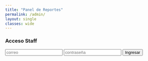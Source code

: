 ```yaml
---
title: "Panel de Reportes"
permalink: /admin/
layout: single
classes: wide
---
```


<div id="auth">
  <h3>Acceso Staff</h3>
  <input id="email" type="email" placeholder="correo">
  <input id="password" type="password" placeholder="contraseña">
  <button id="login" class="btn btn--primary">Ingresar</button>
  <p id="auth-msg"></p>
</div>

<div id="panel" style="display:none">
  <h3>Reportes</h3>
  <div id="filters" style="margin-bottom:.5rem">
    <select id="statusFilter">
      <option value="">Todos</option>
      <option>nuevo</option>
      <option>en_progreso</option>
      <option>resuelto</option>
      <option>archivado</option>
    </select>
    <button id="reload">Recargar</button>
  </div>
  <div id="list"></div>
  <pre id="admin-debug" style="white-space:pre-wrap;font-size:.9rem;opacity:.8"></pre>
</div>

<script src="https://cdn.jsdelivr.net/npm/@supabase/supabase-js@2"></script>
<script>
  const SUPABASE_URL = "TU_SUPABASE_URL";
  const SUPABASE_ANON = "TU_SUPABASE_ANON_KEY";
  const sb = supabase.createClient(SUPABASE_URL, SUPABASE_ANON);

  let currentUser = null;

  const authBox = document.getElementById('auth');
  const panel   = document.getElementById('panel');
  const list    = document.getElementById('list');
  const statusFilter = document.getElementById('statusFilter');
  const aMsg    = document.getElementById('auth-msg');

  document.getElementById('login').onclick = async () => {
    aMsg.textContent = "Ingresando...";
    const email = document.getElementById('email').value.trim();
    const password = document.getElementById('password').value.trim();
    const { data, error } = await sb.auth.signInWithPassword({ email, password });
    if (error) { aMsg.textContent = "❌ " + error.message; return; }
    currentUser = data.user;
    aMsg.textContent = "";
    authBox.style.display='none';
    panel.style.display='block';
    await load();
  };

  document.getElementById('reload').onclick = load;
  statusFilter.onchange = load;

  async function load() {
    list.textContent = 'Cargando...';
    let q = sb.from('reports').select('*').order('created_at', { ascending:false });
    if (statusFilter.value) q = q.eq('status', statusFilter.value);
    const { data, error } = await q;
    if (error) { list.textContent = '❌ ' + error.message; return; }
    list.innerHTML = data.map(render).join('');
    bindActions();
  }

  function render(r) {
    return `
      <div class="card" data-id="${r.id}">
        <h4>${r.category} — <small>${new Date(r.created_at).toLocaleString()}</small></h4>
        <p><b>Nick:</b> ${r.player_nick} · <b>Email:</b> <span class="email">${r.player_email}</span></p>
        <p><b>Modo:</b> ${r.server_mode} · <b>Estado:</b> <span class="status">${r.status}</span></p>
        ${r.evidence_url ? `<p><b>Evidencia:</b> <a href="${r.evidence_url}" target="_blank">${r.evidence_url}</a></p>` : ''}
        <p>${r.description.replaceAll('<','&lt;')}</p>
        ${r.admin_reply ? `<p><b>Última respuesta:</b> ${r.admin_reply} <small>(${r.replied_at ?? ''})</small></p>` : ''}
        <div class="actions">
          <select class="set-status">
            <option value="">Cambiar estado…</option>
            <option>nuevo</option>
            <option>en_progreso</option>
            <option>resuelto</option>
            <option>archivado</option>
          </select>
          <button class="reply">Responder (email)</button>
          <button class="delete">Eliminar</button>
        </div>
      </div>`;
  }

  function bindActions() {
    document.querySelectorAll('.set-status').forEach(sel => {
      sel.onchange = async (e) => {
        const card = e.target.closest('.card');
        const id = card.dataset.id;
        const status = e.target.value;
        if (!status) return;
        const { error } = await sb.from('reports').update({ status }).eq('id', id);
        if (error) alert('❌ ' + error.message);
        else card.querySelector('.status').textContent = status;
      };
    });

    document.querySelectorAll('.delete').forEach(btn => {
      btn.onclick = async (e) => {
        const card = e.target.closest('.card');
        if (!confirm('¿Eliminar reporte?')) return;
        const { error } = await sb.from('reports').delete().eq('id', card.dataset.id);
        if (error) alert('❌ ' + error.message);
        else card.remove();
      };
    });

    document.querySelectorAll('.reply').forEach(btn => {
      btn.onclick = async (e) => {
        const card = e.target.closest('.card');
        const id = card.dataset.id;
        const email = card.querySelector('.email').textContent.trim();
        const subject = prompt('Asunto del correo:', 'Respuesta a tu reporte — Kronos Zone');
        if (!subject) return;
        const message = prompt('Mensaje (puedes usar saltos de línea):', '¡Gracias por tu reporte! Hemos tomado acción.');
        if (!message) return;

        // Estado post-respuesta (puedes cambiarlo a 'resuelto' o 'en_progreso')
        const nextStatus = confirm('¿Marcar como RESUELTO? Aceptar=Sí / Cancelar=No') ? 'resuelto' : undefined;

        const { error } = await sb.functions.invoke('send-reply', {
          body: {
            to: email,
            subject,
            message,
            report_id: id,
            status: nextStatus,
            replied_by: currentUser?.email || 'admin'
          }
        });

        if (error) alert('❌ ' + error.message);
        else {
          alert('✅ Correo enviado');
          if (nextStatus) card.querySelector('.status').textContent = nextStatus;
          // (Opcional) recargar para ver admin_reply/replied_at actualizados
          load();
        }
      };
    });
  }
</script>